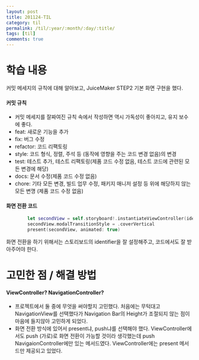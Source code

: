 ```yaml
---
layout: post
title: 201124-TIL
category: til
permalink: /til/:year/:month/:day/:title/
tags: [til]
comments: true
---
```

# 학습 내용
 커밋 메세지의 규칙에 대해 알아보고, JuiceMaker STEP2 기본 화면 구현을 했다.

#### 커밋 규칙
- 커밋 메세지를 잘짜여진 규칙 속에서 작성하면 역시 가독성이 좋아지고, 유지 보수에 좋다.
- feat: 새로운 기능을 추가
- fix: 버그 수정
- refactor: 코드 리팩토링
- style: 코드 형식, 정렬, 주석 등 (동작에 영향을 주는 코드 변경 없음)의 변경
- test: 테스트 추가, 테스트 리팩토링(제품 코드 수정 없음, 테스트 코드에 관련된 모든 변경에 해당)
- docs: 문서 수정(제품 코드 수정 없음)
- chore: 기타 모든 변경, 빌드 업무 수정, 패키지 매니저 설정 등 위에 해당하지 않는 모든 변꼉 (제품 코드 수정 없음)

#### 화면 전환 코드

```swift
        let secondView = self.storyboard!.instantiateViewController(identifier: "SecondVC")
        secondView.modalTransitionStyle = .coverVertical
        present(secondView, animated: true)
```
화면 전환을 하기 위해서는 스토리보드의 identifier을 잘 설정해주고, 코드에서도 잘 받아주어야 한다.


# 고민한 점 / 해결 방법

#### ViewController? NavigationController?
- 프로젝트에서 둘 중에 무엇을 써야할지 고민했다. 처음에는 무턱대고 NavigationView를 선택했다가 Navigation Bar의 Height가 조절되지 않는 점이 마음에 들지않아 고민하게 되었다.
- 화면 전환 방식에 있어서 present냐, push냐를 선택해야 했다. ViewController에서도 push (가로)로 화면 전환이 가능할 것이라 생각했는데 push NavigaionController에만 있는 메서드였다. ViewController에는 present 메서드만 제공되고 있었다.
